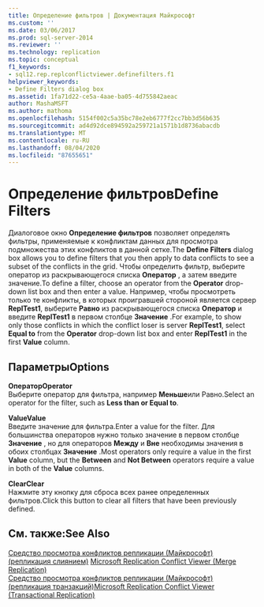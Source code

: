 ```yaml
---
title: Определение фильтров | Документация Майкрософт
ms.custom: ''
ms.date: 03/06/2017
ms.prod: sql-server-2014
ms.reviewer: ''
ms.technology: replication
ms.topic: conceptual
f1_keywords:
- sql12.rep.replconflictviewer.definefilters.f1
helpviewer_keywords:
- Define Filters dialog box
ms.assetid: 1fa71d22-ce5a-4aae-ba05-4d755842aeac
author: MashaMSFT
ms.author: mathoma
ms.openlocfilehash: 5154f002c5a35bc78e2eb6777f2cc7bb3d56b635
ms.sourcegitcommit: ad4d92dce894592a259721a1571b1d8736abacdb
ms.translationtype: MT
ms.contentlocale: ru-RU
ms.lasthandoff: 08/04/2020
ms.locfileid: "87655651"
---
```

# <a name="define-filters"></a><span data-ttu-id="73dc0-102">Определение фильтров</span><span class="sxs-lookup"><span data-stu-id="73dc0-102">Define Filters</span></span>
  <span data-ttu-id="73dc0-103">Диалоговое окно **Определение фильтров** позволяет определять фильтры, применяемые к конфликтам данных для просмотра подмножества этих конфликтов в данной сетке.</span><span class="sxs-lookup"><span data-stu-id="73dc0-103">The **Define Filters** dialog box allows you to define filters that you then apply to data conflicts to see a subset of the conflicts in the grid.</span></span> <span data-ttu-id="73dc0-104">Чтобы определить фильтр, выберите оператор из раскрывающегося списка **Оператор** , а затем введите значение.</span><span class="sxs-lookup"><span data-stu-id="73dc0-104">To define a filter, choose an operator from the **Operator** drop-down list box and then enter a value.</span></span> <span data-ttu-id="73dc0-105">Например, чтобы просмотреть только те конфликты, в которых проигравшей стороной является сервер **ReplTest1**, выберите **Равно** из раскрывающегося списка **Оператор** и введите **ReplTest1** в первом столбце **Значение** .</span><span class="sxs-lookup"><span data-stu-id="73dc0-105">For example, to show only those conflicts in which the conflict loser is server **ReplTest1**, select **Equal to** from the **Operator** drop-down list box and enter **ReplTest1** in the first **Value** column.</span></span>  
  
## <a name="options"></a><span data-ttu-id="73dc0-106">Параметры</span><span class="sxs-lookup"><span data-stu-id="73dc0-106">Options</span></span>  
 <span data-ttu-id="73dc0-107">**Оператор**</span><span class="sxs-lookup"><span data-stu-id="73dc0-107">**Operator**</span></span>  
 <span data-ttu-id="73dc0-108">Выберите оператор для фильтра, например **Меньше**или Равно.</span><span class="sxs-lookup"><span data-stu-id="73dc0-108">Select an operator for the filter, such as **Less than or Equal to**.</span></span>  
  
 <span data-ttu-id="73dc0-109">**Value**</span><span class="sxs-lookup"><span data-stu-id="73dc0-109">**Value**</span></span>  
 <span data-ttu-id="73dc0-110">Введите значение для фильтра.</span><span class="sxs-lookup"><span data-stu-id="73dc0-110">Enter a value for the filter.</span></span> <span data-ttu-id="73dc0-111">Для большинства операторов нужно только значение в первом столбце **Значение** , но для операторов **Между** и **Вне** необходимы значения в обоих столбцах **Значение** .</span><span class="sxs-lookup"><span data-stu-id="73dc0-111">Most operators only require a value in the first **Value** column, but the **Between** and **Not Between** operators require a value in both of the **Value** columns.</span></span>  
  
 <span data-ttu-id="73dc0-112">**Clear**</span><span class="sxs-lookup"><span data-stu-id="73dc0-112">**Clear**</span></span>  
 <span data-ttu-id="73dc0-113">Нажмите эту кнопку для сброса всех ранее определенных фильтров.</span><span class="sxs-lookup"><span data-stu-id="73dc0-113">Click this button to clear all filters that have been previously defined.</span></span>  
  
## <a name="see-also"></a><span data-ttu-id="73dc0-114">См. также:</span><span class="sxs-lookup"><span data-stu-id="73dc0-114">See Also</span></span>  
 <span data-ttu-id="73dc0-115">[Средство просмотра конфликтов репликации (Майкрософт) (репликация слиянием)](microsoft-replication-conflict-viewer-merge-replication.md) </span><span class="sxs-lookup"><span data-stu-id="73dc0-115">[Microsoft Replication Conflict Viewer &#40;Merge Replication&#41;](microsoft-replication-conflict-viewer-merge-replication.md) </span></span>  
 [<span data-ttu-id="73dc0-116">Средство просмотра конфликтов репликации (Майкрософт) (репликация транзакций)</span><span class="sxs-lookup"><span data-stu-id="73dc0-116">Microsoft Replication Conflict Viewer &#40;Transactional Replication&#41;</span></span>](microsoft-replication-conflict-viewer-transactional-replication.md)  
  
  
